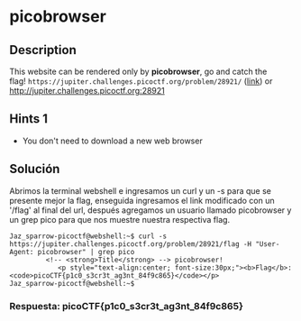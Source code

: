 # picobrowser

## Description

This website can be rendered only by **picobrowser**, go and catch the flag! `https://jupiter.challenges.picoctf.org/problem/28921/` ([link](https://jupiter.challenges.picoctf.org/problem/28921/)) or http://jupiter.challenges.picoctf.org:28921

## Hints 1

* You don't need to download a new web browser

## Solución
Abrimos la terminal webshell e ingresamos un curl y un -s para que se presente mejor la flag, enseguida ingresamos el link modificado con un '/flag' al final del url, después agregamos un usuario llamado picobrowser y un grep pico para que nos muestre nuestra respectiva flag.

```
Jaz_sparrow-picoctf@webshell:~$ curl -s https://jupiter.challenges.picoctf.org/problem/28921/flag -H "User-Agent: picobrowser" | grep pico
         <!-- <strong>Title</strong> --> picobrowser!
            <p style="text-align:center; font-size:30px;"><b>Flag</b>: <code>picoCTF{p1c0_s3cr3t_ag3nt_84f9c865}</code></p>
Jaz_sparrow-picoctf@webshell:~$ 
```

### Respuesta: picoCTF{p1c0_s3cr3t_ag3nt_84f9c865}
